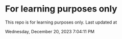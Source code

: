 # For learning purposes only
This repo is for learning purposes only.
Last updated at

Wednesday, December 20, 2023 7:04:11 PM

